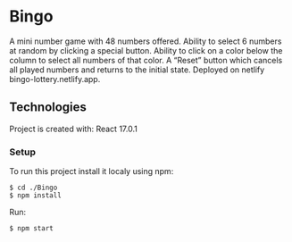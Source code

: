 # Bingo
A mini number game with 48 numbers offered. Ability to select 6 numbers at random by clicking a special button. Ability to click on a color below the column to select all numbers of that color.
A “Reset” button which cancels all played numbers and returns to the initial state. Deployed on netlify bingo-lottery.netlify.app.

## Technologies

Project is created with:
React 17.0.1


### Setup
To run this project install it localy using npm:

```
$ cd ./Bingo
$ npm install 
```


Run:
```
$ npm start
